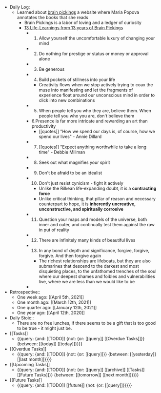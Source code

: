 - Daily Log:
    - Learned about [brain pickings](https://www.brainpickings.org/) a website where Maria Popova annotates the books that she reads
        - Brain Pickings is a labor of loving and a ledger of curiosity
        - [13 Life-Learnings from 13 years of Brain Pickings](https://www.brainpickings.org/2019/10/23/13-learnings-13-years/)
            - 1. Allow yourself the uncomfortable luxury of changing your mind
            - 2. Do nothing for prestige or status or money or approval alone
            - 3. Be generous
            - 4. Build pockets of stillness into your life
                - Creativity flows when we stop actively trying to coax the muse into manifesting and let the fragments of experience float around our unconscious mind in order to click into new combinations
            - 5. When people tell you who they are, believe them. When people tell you who you are, don't believe them
            - 6.Presence is far more intricate and rewarding an art than productivity
                - [[quotes]] "How we spend our days is, of course, how we spend our lives"  - Annie Dillard
            - 7. [[quotes]] "Expect anything worthwhile to take a long time" - Debbie Millman 
            - 8. Seek out what magnifies your spirit
            - 9. Don't be afraid to be an idealist
            - 10. Don't just resist cynicism - fight it actively
                - Unlike the Rilkean life-expanding doubt, it is a **contracting force**
                - Unlike critical thinking, that pillar of reason and necessary counterpart to hope, it is **inherently uncreative, unconstructive, and spiritually corrosive**
            - 11. Question your maps and models of the universe, both inner and outer, and continually test them against the raw in put of reality
            - 12. There are infinitely many kinds of beautiful lives
            - 13. In any bond of depth and significance, forgive, forgive, forgive. And then forgive again
                - The richest relationships are lifeboats, but they are also submarines that descend to the darkest and most disquieting places, to the unfathomed trenches of the soul where our deepest shames and foibles and vulnerabilities live, where we are less than we would like to be
            - 
- Retrospective::
    - One week ago: [[April 5th, 2021]]
    - One month ago: [[March 12th, 2021]]
    - One quarter ago: [[January 12th, 2021]]
    - One year ago: [[April 12th, 2020]]
- Daily Stoic::
    - There are no free lunches, if there seems to be a gift that is too good to be true - it might just be.
- [[Tasks]]
    - {{query: {and: [[TODO]] {not: {or: [[query]] [[Overdue Tasks]]}} {between: [[today]] [[today]]}}}}
- [[Overdue Tasks]]
    - {{query: {and: [[TODO]] {not: {or: [[query]]}} {between: [[yesterday]] [[last month]]}}}}
- [[Upcoming Tasks]]
    - {{query: {and: [[TODO]] {not: {or: [[query]] [[archive]] [[Tasks]] [[Future Tasks]]}} {between: [[tomorrow]] [[next month]]}}}}
- [[Future Tasks]]
    - {{query: {and: [[TODO]] [[future]] {not: {or: [[query]]}}}}}
